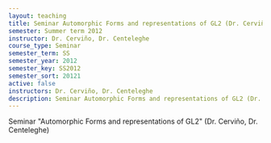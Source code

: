 ```yaml
---
layout: teaching
title: Seminar Automorphic Forms and representations of GL2 (Dr. Cerviño, Dr. Centeleghe)
semester: Summer term 2012
instructor: Dr. Cerviño, Dr. Centeleghe
course_type: Seminar
semester_term: SS
semester_year: 2012
semester_key: SS2012
semester_sort: 20121
active: false
instructors: Dr. Cerviño, Dr. Centeleghe
description: Seminar Automorphic Forms and representations of GL2 (Dr. Cerviño, Dr. Centeleghe)
---
```


Seminar "Automorphic Forms and representations of GL2" (Dr. Cerviño, Dr. Centeleghe)

